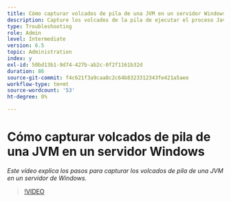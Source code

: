```yaml
---
title: Cómo capturar volcados de pila de una JVM en un servidor Windows
description: Capture los volcados de la pila de ejecutar el proceso Java en un servidor Windows
type: Troubleshooting
role: Admin
level: Intermediate
version: 6.5
topic: Administration
index: y
exl-id: 50bd13b1-9d74-427b-ab2c-0f2f1161b32d
duration: 86
source-git-commit: f4c621f3a9caa8c2c64b8323312343fe421a5aee
workflow-type: tm+mt
source-wordcount: '53'
ht-degree: 0%

---
```


# Cómo capturar volcados de pila de una JVM en un servidor Windows

*Este vídeo explica los pasos para capturar los volcados de pila de una JVM en un servidor de Windows.*

>[!VIDEO](https://video.tv.adobe.com/v/335490?quality=12&learn=on)
